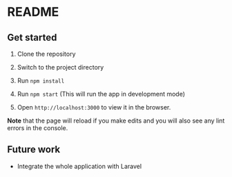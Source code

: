 # README

## Get started

1. Clone the repository

2. Switch to the project directory

3. Run `npm install`

4. Run `npm start` (This will run the app in development mode)

5. Open `http://localhost:3000` to view it in the browser.

**Note** that the page will reload if you make edits and you will also see any lint errors in the console.


## Future work

- Integrate the whole application with Laravel
